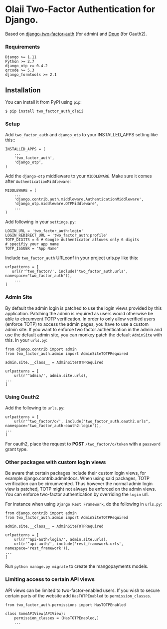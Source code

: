 Olaii Two-Factor Authentication for Django.
===========================================

Based on [django-two-factor-auth](https://github.com/Bouke/django-two-factor-auth) (for admin) and [Deux](https://github.com/robinhood/deux) (for Oauth2).

### Requirements
```
Django >= 1.11
Python >= 2.7
django_otp >= 0.4.2
qrcode >= 5.3
django_formtools >= 2.1
```

## Installation

You can install it from PyPI using `pip`:

```
$ pip install two_factor_auth_olaii
```

### Setup

Add `two_factor_auth` and `django_otp` to your INSTALLED\_APPS setting like this::

```
INSTALLED_APPS = (
    ...
    'two_factor_auth',
    'django_otp',
)
```

Add the `django-otp` middleware to your `MIDDLEWARE`. Make sure it comes after `AuthenticationMiddleware`:

```
MIDDLEWARE = (
    ...
    'django.contrib.auth.middleware.AuthenticationMiddleware',
    'django_otp.middleware.OTPMiddleware',
    ...
)
```

Add following in your `settings.py`:
```
LOGIN_URL = 'two_factor_auth:login'
LOGIN_REDIRECT_URL = 'two_factor_auth:profile'
TOTP_DIGITS = 6 # Google Authenticator allowes only 6 digits
# specifiy your app name
TOTP_ISSUER = "App Name"
```

Include `two_factor_auth` URLconf in your project urls.py like this:
```
urlpatterns = [
   url(r'^two_factor/', include('two_factor_auth.urls', namespace="two_factor_auth")),
    ...
]
```

### Admin Site

By default the admin login is patched to use the login views provided by this application. Patching the admin is required as users would otherwise be able to circumvent TOTP verification. In order to only allow verified users (enforce TOTP) to access the admin pages, you have to use a custom admin site. If you want to enforce two factor authentication in the admin and use the default admin site, you can monkey patch the default `AdminSite` with this. In your `urls.py`:

```
from django.contrib import admin
from two_factor_auth.admin import AdminSiteTOTPRequired

admin.site.__class__ = AdminSiteTOTPRequired

urlpatterns = [
    url(r'^admin/', admin.site.urls),
...
]
```

### Using Oauth2

Add the following to `urls.py`:

```
urlpatterns = [
    url(r'^two_factor/o/', include("two_factor_auth.oauth2.urls", namespace="two_factor_auth-oauth2:login")),
...
]
```
For oauth2, place the request to **POST** `/two_factor/o/token` with a `password` grant type.

### Other packages with custom login views

Be aware that certain packages include their custom login views, for example django.contrib.admindocs. When using said packages, TOTP verification can be circumvented. Thus however the normal admin login view is patched, TOTP might not always be enforced on the admin views. You can enforce two-factor authentication by overriding the `login` url.

For instance when using `Django Rest Framework`, do the following in `urls.py`:
```
from django.contrib import admin
from two_factor_auth.admin import AdminSiteTOTPRequired

admin.site.__class__ = AdminSiteTOTPRequired

urlpatterns = [
    url(r'^api-auth/login/', admin.site.urls),
    url(r'^api-auth/', include('rest_framework.urls', namespace='rest_framework')),
...
]
```

Run `python manage.py migrate` to create the mangopayments models.

### Limiting access to certain API views

API views can be limited to two-factor-enabled users. If you wish to secure certain parts of the website add `HasTOTPEnabled` to `permission_classes`.

```
from two_factor_auth.permissions import HasTOTPEnabled

class SomeAPIView(APIView):
    permission_classes = (HasTOTPEnabled,)
    ...
```

